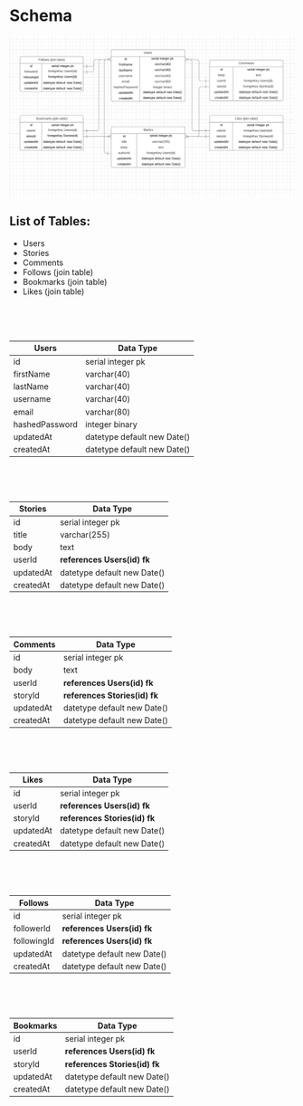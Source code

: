 
# Schema

![Schema](MVP-schema.JPG)

## List of Tables:
* Users
* Stories
* Comments
* Follows (join table)
* Bookmarks (join table)
* Likes (join table)

<br>
<br>
<br>

| Users     | Data Type                   |
|-----------|-----------------------------|
| id        | serial integer pk           |
| firstName | varchar(40)                 |
| lastName  | varchar(40)                 |
| username  | varchar(40)                 |
| email     | varchar(80)                 |
| hashedPassword | integer binary         |
| updatedAt | datetype default new Date() |
| createdAt | datetype default new Date() |
 
<br>
<br>
<br>

| Stories   | Data Type                     |
|-----------|-------------------------------|
| id        | serial integer pk             |
| title     | varchar(255)                  |
| body      | text                          |
| userId    | **references Users(id) fk**   |
| updatedAt | datetype default new Date()   |
| createdAt | datetype default new Date()   |

<br>
<br>
<br>

| Comments  | Data Type                     |
|-----------|-------------------------------|
| id        | serial integer pk             |
| body      | text                          |
| userId    | **references Users(id) fk**   |
| storyId   | **references Stories(id) fk** |
| updatedAt | datetype default new Date()   |
| createdAt | datetype default new Date()   |

<br>
<br>
<br>

| Likes     | Data Type                     |
|-----------|-------------------------------|
| id        | serial integer pk             |
| userId    | **references Users(id) fk**   |
| storyId   | **references Stories(id) fk** |
| updatedAt | datetype default new Date()   |
| createdAt | datetype default new Date()   |

<br>
<br>
<br>

| Follows     | Data Type                   |
|-------------|-----------------------------|
| id          | serial integer pk           |
| followerId  | **references Users(id) fk** |
| followingId | **references Users(id) fk** |
| updatedAt   | datetype default new Date() |
| createdAt   | datetype default new Date() |

<br>
<br>
<br>

| Bookmarks    | Data Type                     |
|--------------|-------------------------------|
| id           | serial integer pk             |
| userId       | **references Users(id) fk**   |
| storyId      | **references Stories(id) fk** |
| updatedAt    | datetype default new Date()   |
| createdAt    | datetype default new Date()   |
